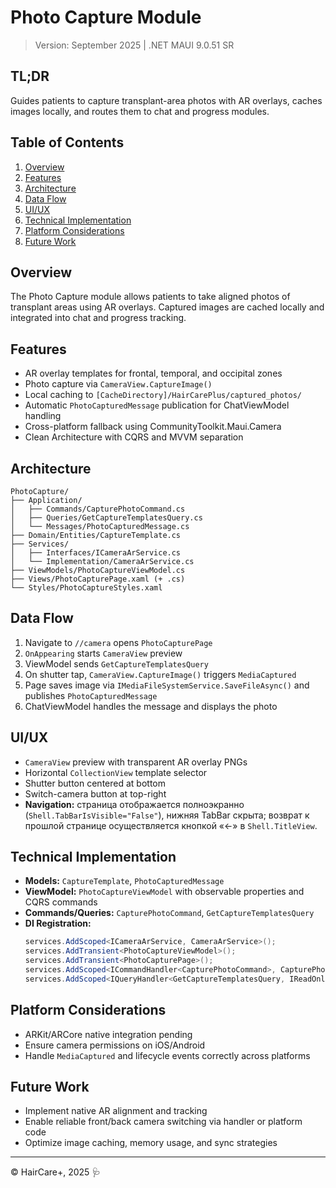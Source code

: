 # Photo Capture Module

> Version: September 2025 | .NET MAUI 9.0.51 SR

## TL;DR
Guides patients to capture transplant-area photos with AR overlays, caches images locally, and routes them to chat and progress modules.

## Table of Contents
1. [Overview](#overview)
2. [Features](#features)
3. [Architecture](#architecture)
4. [Data Flow](#data-flow)
5. [UI/UX](#uiux)
6. [Technical Implementation](#technical-implementation)
7. [Platform Considerations](#platform-considerations)
8. [Future Work](#future-work)

## Overview
The Photo Capture module allows patients to take aligned photos of transplant areas using AR overlays. Captured images are cached locally and integrated into chat and progress tracking.

## Features
- AR overlay templates for frontal, temporal, and occipital zones
- Photo capture via `CameraView.CaptureImage()`
- Local caching to `[CacheDirectory]/HairCarePlus/captured_photos/`
- Automatic `PhotoCapturedMessage` publication for ChatViewModel handling
- Cross-platform fallback using CommunityToolkit.Maui.Camera
- Clean Architecture with CQRS and MVVM separation

## Architecture
```
PhotoCapture/
├── Application/
│   ├── Commands/CapturePhotoCommand.cs
│   ├── Queries/GetCaptureTemplatesQuery.cs
│   └── Messages/PhotoCapturedMessage.cs
├── Domain/Entities/CaptureTemplate.cs
├── Services/
│   ├── Interfaces/ICameraArService.cs
│   └── Implementation/CameraArService.cs
├── ViewModels/PhotoCaptureViewModel.cs
├── Views/PhotoCapturePage.xaml (+ .cs)
└── Styles/PhotoCaptureStyles.xaml
```

## Data Flow
1. Navigate to `//camera` opens `PhotoCapturePage`
2. `OnAppearing` starts `CameraView` preview
3. ViewModel sends `GetCaptureTemplatesQuery`
4. On shutter tap, `CameraView.CaptureImage()` triggers `MediaCaptured`
5. Page saves image via `IMediaFileSystemService.SaveFileAsync()` and publishes `PhotoCapturedMessage`
6. ChatViewModel handles the message and displays the photo

## UI/UX
- `CameraView` preview with transparent AR overlay PNGs
- Horizontal `CollectionView` template selector
- Shutter button centered at bottom
- Switch-camera button at top-right
- **Navigation:** страница отображается полноэкранно (`Shell.TabBarIsVisible="False"`), нижняя TabBar скрыта; возврат к прошлой странице осуществляется кнопкой «←» в `Shell.TitleView`.

## Technical Implementation
- **Models:** `CaptureTemplate`, `PhotoCapturedMessage`
- **ViewModel:** `PhotoCaptureViewModel` with observable properties and CQRS commands
- **Commands/Queries:** `CapturePhotoCommand`, `GetCaptureTemplatesQuery`
- **DI Registration:**
  ```csharp
  services.AddScoped<ICameraArService, CameraArService>();
  services.AddTransient<PhotoCaptureViewModel>();
  services.AddTransient<PhotoCapturePage>();
  services.AddScoped<ICommandHandler<CapturePhotoCommand>, CapturePhotoHandler>();
  services.AddScoped<IQueryHandler<GetCaptureTemplatesQuery, IReadOnlyList<CaptureTemplate>>, GetTemplatesHandler>();
  ```

## Platform Considerations
- ARKit/ARCore native integration pending
- Ensure camera permissions on iOS/Android
- Handle `MediaCaptured` and lifecycle events correctly across platforms

## Future Work
- Implement native AR alignment and tracking
- Enable reliable front/back camera switching via handler or platform code
- Optimize image caching, memory usage, and sync strategies

---
© HairCare+, 2025 🩺 